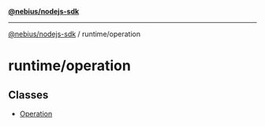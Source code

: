 [**@nebius/nodejs-sdk**](../../README.md)

---

[@nebius/nodejs-sdk](../../README.md) / runtime/operation

# runtime/operation

## Classes

- [Operation](classes/Operation.md)
